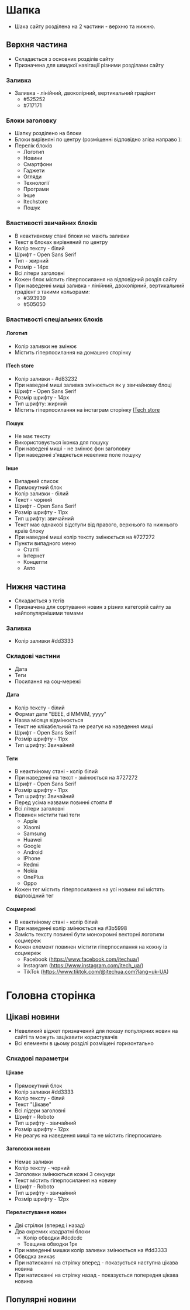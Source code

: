 # Шапка
- Шака сайту розділена на 2 частини - верхню та нижню.

## Верхня частина 
- Складається з основних розділів сайту
- Призначена для швидкої навігації різними розділами сайту

### Заливка
- Заливка - лінійний, двоколірний, вертикальний градієнт 
	- #525252
	- #717171

### Блоки заголовку
- Шапку розділено на блоки
- Блоки вирівняні по центру  (розміщенні відповідно зліва направо ):
- Перелік блоків 
	- Логотип
	- Новини
	- Смартфони
	- Ґаджети
	- Огляди
	- Технології
	- Програми
	- Інше
	- Itechstore
	- Пошук

### Властивості звичайних блоків
- В неактивному стані блоки не мають заливки
- Текст в блоках вирівняний по центру
- Колір тексту - білий
- Шрифт - Open Sans Serif
- Тип - жирний
- Розмір - 14px
- Всі літери заголовні
- Кожен блок містить гіперпосилання на відповідний розділ сайту
- При наведенні миші  заливка - лінійний, двоколірний, вертикальний градієнт з такими кольорами: 
	- #393939
	- #505050

### Властивості спеціальних блоків
#### Логотип
- Колір заливки не змінює
- Містить гіперпосилання на домашню сторінку

#### ITech store
- Колір заливки - #d83232 
- При наведені миші заливка змінюється як у звичайному блоці
- Шрифт - Open Sans Serif 
- Розмір шрифту - 14px
- Тип шрифту: жирний
- Містить гіперпосилання на інстаграм сторінку [ITech store](https://www.instagram.com/itech_store_ua/)

#### Пошук
- Не має тексту
- Використовується іконка для пошуку
- При наведені миші - не змінює фон заголовку
- При наведенні з'явдяється невелике поле пошуку

#### Інше
- Випадний список
- Прямокутний блок
- Колір заливки - білий
- Текст - чорний
- Шрифт - Open Sans Serif 
- Розмір шрифту - 11px
- Тип шрифту: звичайний
- Текст має однакові відступи від правого, верхнього та нижнього країв блоку 
- При наведені миші колір тексту змінюється на #727272
- Пункти випадного меню
	- Статті
	- Інтернет
	- Концепти
	- Авто
## Нижня частина 
- Слкадається з тегів
- Призначена для сортування новин з різних категорій сайту за найпопулярнішими темами
### Заливка
- Колір заливки #dd3333

### Складові частини
- Дата 
- Теги
- Посилання на соц-мережі

#### Дата 
- Колір тексту - білий
- Формат дати "EEEE, d MMMM, yyyy"
- Назва місяця відмінюється
- Текст не клікабельний та не реагує на наведення миші
- Шрифт - Open Sans Serif 
- Розмір шрифту - 11px
- Тип шрифту: Звичайний

#### Теги
- В неактиіному стані - колір білий
- При наведенні на текст - змінюється на #727272
- Шрифт - Open Sans Serif 
- Розмір шрифту - 11px
- Тип шрифту: Звичайний
- Перед усіма назвами повинні стояти #
- Всі літери заголовні
- Повинен містити такі теги
	- Apple
	- Xiaomi
	- Samsung
	- Huawei
	- Google
	- Android 
	- IPhone
	- Redmi
	- Nokia
	- OnePlus
	- Oppo
- Кожен тег містить гіперпосилання на усі новини які містять відповідний тег

#### Соцмережі
- В неактиіному стані - колір білий
- При наведенні колір змінюється на #3b5998
- Замість тексту повинні бути монохромні векторні логотипи соцмереж
- Кожен елемент повинен містити гіперпосилання на кожну із соцмереж
	- Facebook (https://www.facebook.com/itechua/)
	- Instagram (https://www.instagram.com/itech_ua/)
	- TikTok (https://www.tiktok.com/@itechua.com?lang=uk-UA)



# Головна сторінка
## Цікаві новини
- Невеликий віджет призначений для показу популярних новин на сайті та можуть зацікавити користувачів
- Всі елементи в цьому розділі розміщені горизонтально

### Слкадові параметри

#### Цікаве 
- Прямокутний блок
- Колір заливки #dd3333 
- Колір тексту - білий
- Текст "Цікаве"
- Всі лідери заголовні
- Шрифт - Roboto
- Тип шрифту - звичайний
- Розмір шрифту - 12px
- Не реагує на наведення миші та не містить гіперпосилань

#### Заголовки новин
 - Немає заливки
 - Колір тексту - чорний
 - Заголовки змінюються кожні 3 секунди
 - Текст містить гіперпосилання на новину
 - Шрифт - Roboto
- Тип шрифту - звичайний
- Розмір шрифту - 12px

#### Перелистування новин
- Дві стрілки (вперед і назад)
- Два окремих квадратні блоки
	- Колір обводки #dcdcdc 
	- Товщина обводки 1px
- При наведенні мишки колір заливки змінюється на #dd3333  
- Обводка зникає
- При натисканні на стрілку вперед - показується наступна цікава новина
- При натисканні на стрілку назад - показується попередня цікава новина

## Популярні новини
